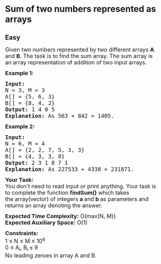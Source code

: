 # Sum of two numbers represented as arrays
## Easy
<div class="problems_problem_content__Xm_eO"><p><span style="font-size: 18px;">Given two numbers represented by two different arrays <strong>A</strong> and <strong>B</strong>. The task is to find the sum array. The sum array is an array representation of addition of two input arrays.</span></p>
<p><span style="font-size: 18px;"><strong>Example 1:</strong></span></p>
<pre><span style="font-size: 18px;"><strong>Input:
</strong>N = 3, M = 3
A[] = {5, 6, 3}
B[] = {8, 4, 2}
<strong>Output: </strong>1 4 0 5
<strong>Explanation:</strong> As 563 + 842 = 1405.</span></pre>
<p><span style="font-size: 18px;"><strong>Example 2:</strong></span></p>
<pre><span style="font-size: 18px;"><strong>Input:
</strong>N = 6, M = 4 
A[] = {2, 2, 7, 5, 3, 3}
B[] = {4, 3, 3, 8}
<strong>Output: </strong>2 3 1 8 7 1
<strong>Explanation:</strong> As 227533 + 4338 = 231871.</span></pre>
<p><span style="font-size: 18px;"><strong>Your Task:&nbsp;&nbsp;</strong><br>You don't need to read input or print anything. Your task is to complete the function&nbsp;<strong>findSum()</strong>&nbsp;which takes the&nbsp;array(vector) of&nbsp;integers&nbsp;<strong>a&nbsp;</strong>and <strong>b&nbsp;</strong>as parameters and returns an array denoting the answer.</span></p>
<p><span style="font-size: 18px;"><strong>Expected Time Complexity:</strong>&nbsp;O(max(N, M))<br><strong>Expected Auxiliary Space:</strong>&nbsp;O(1)</span></p>
<p><span style="font-size: 18px;"><strong>Constraints:</strong><br>1 ≤ N&nbsp;≤ M&nbsp;≤ 10<sup>6</sup><br>0 ≤ A<sub>i</sub>, B<sub>i&nbsp;</sub>≤ 9<br>No leading zeroes in array A and B.</span><br>&nbsp;</p></div>